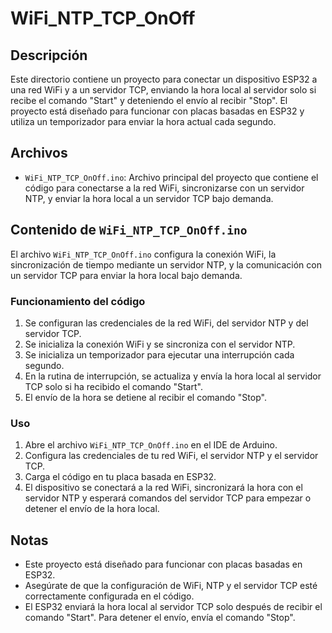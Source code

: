 # WiFi_NTP_TCP_OnOff

## Descripción
Este directorio contiene un proyecto para conectar un dispositivo ESP32 a una red WiFi y a un servidor TCP, enviando la hora local al servidor solo si recibe el comando "Start" y deteniendo el envío al recibir "Stop". El proyecto está diseñado para funcionar con placas basadas en ESP32 y utiliza un temporizador para enviar la hora actual cada segundo.

## Archivos
- `WiFi_NTP_TCP_OnOff.ino`: Archivo principal del proyecto que contiene el código para conectarse a la red WiFi, sincronizarse con un servidor NTP, y enviar la hora local a un servidor TCP bajo demanda.

## Contenido de `WiFi_NTP_TCP_OnOff.ino`
El archivo `WiFi_NTP_TCP_OnOff.ino` configura la conexión WiFi, la sincronización de tiempo mediante un servidor NTP, y la comunicación con un servidor TCP para enviar la hora local bajo demanda.

### Funcionamiento del código
1. Se configuran las credenciales de la red WiFi, del servidor NTP y del servidor TCP.
2. Se inicializa la conexión WiFi y se sincroniza con el servidor NTP.
3. Se inicializa un temporizador para ejecutar una interrupción cada segundo.
4. En la rutina de interrupción, se actualiza y envía la hora local al servidor TCP solo si ha recibido el comando "Start".
5. El envío de la hora se detiene al recibir el comando "Stop".

### Uso
1. Abre el archivo `WiFi_NTP_TCP_OnOff.ino` en el IDE de Arduino.
2. Configura las credenciales de tu red WiFi, el servidor NTP y el servidor TCP.
3. Carga el código en tu placa basada en ESP32.
4. El dispositivo se conectará a la red WiFi, sincronizará la hora con el servidor NTP y esperará comandos del servidor TCP para empezar o detener el envío de la hora local.

## Notas
- Este proyecto está diseñado para funcionar con placas basadas en ESP32.
- Asegúrate de que la configuración de WiFi, NTP y el servidor TCP esté correctamente configurada en el código.
- El ESP32 enviará la hora local al servidor TCP solo después de recibir el comando "Start". Para detener el envío, envía el comando "Stop".
